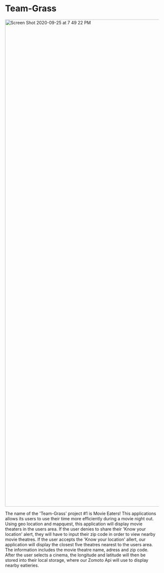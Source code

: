 # Team-Grass
<img width="1597" alt="Screen Shot 2020-09-25 at 7 49 22 PM" src="https://user-images.githubusercontent.com/62733242/94328543-47880680-ff68-11ea-9e18-7171b7fbfe1b.png">

The name of the 'Team-Grass' project #1 is Movie Eaters! This applications allows its users to use their time more efficiently during a movie night out. Using geo location and mapquest, this application will display movie theaters in the users area. If the user denies to share their 'Know your location' alert, they will have to input their zip code in order to view nearby movie theatres. If the user accepts the 'Know your location' allert, our application will display the closest five theatres nearest to the users area. The information includes the movie theatre name, adress and zip code. After the user selects a cinema, the longitude and latitude will then be stored into their local storage, where our Zomoto Api will use to display nearby eatieries. 
